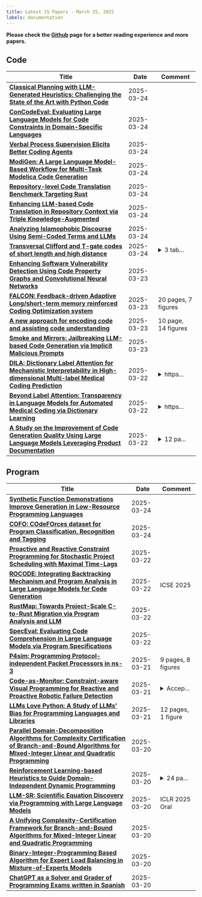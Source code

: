 ```yaml
---
title: Latest 15 Papers - March 25, 2025
labels: documentation
---
```

**Please check the [Github](https://github.com/zezhishao/MTS_Daily_ArXiv) page for a better reading experience and more papers.**

## Code
| **Title** | **Date** | **Comment** |
| --- | --- | --- |
| **[Classical Planning with LLM-Generated Heuristics: Challenging the State of the Art with Python Code](http://arxiv.org/abs/2503.18809v1)** | 2025-03-24 |  |
| **[ConCodeEval: Evaluating Large Language Models for Code Constraints in Domain-Specific Languages](http://arxiv.org/abs/2407.03387v3)** | 2025-03-24 |  |
| **[Verbal Process Supervision Elicits Better Coding Agents](http://arxiv.org/abs/2503.18494v1)** | 2025-03-24 |  |
| **[ModiGen: A Large Language Model-Based Workflow for Multi-Task Modelica Code Generation](http://arxiv.org/abs/2503.18460v1)** | 2025-03-24 |  |
| **[Repository-level Code Translation Benchmark Targeting Rust](http://arxiv.org/abs/2411.13990v4)** | 2025-03-24 |  |
| **[Enhancing LLM-based Code Translation in Repository Context via Triple Knowledge-Augmented](http://arxiv.org/abs/2503.18305v1)** | 2025-03-24 |  |
| **[Analyzing Islamophobic Discourse Using Semi-Coded Terms and LLMs](http://arxiv.org/abs/2503.18273v1)** | 2025-03-24 |  |
| **[Transversal Clifford and T-gate codes of short length and high distance](http://arxiv.org/abs/2408.12752v3)** | 2025-03-24 | <details><summary>3 tab...</summary><p>3 tables, 3 figures. Updated version: Added table summarizing T-gate code families and properties. Added discussion on stabilizer weights. Updated title and improved overall presentation</p></details> |
| **[Enhancing Software Vulnerability Detection Using Code Property Graphs and Convolutional Neural Networks](http://arxiv.org/abs/2503.18175v1)** | 2025-03-23 |  |
| **[FALCON: Feedback-driven Adaptive Long/short-term memory reinforced Coding Optimization system](http://arxiv.org/abs/2410.21349v4)** | 2025-03-23 | 20 pages, 7 figures |
| **[A new approach for encoding code and assisting code understanding](http://arxiv.org/abs/2408.00521v2)** | 2025-03-23 | 10 page, 14 figures |
| **[Smoke and Mirrors: Jailbreaking LLM-based Code Generation via Implicit Malicious Prompts](http://arxiv.org/abs/2503.17953v1)** | 2025-03-23 |  |
| **[DILA: Dictionary Label Attention for Mechanistic Interpretability in High-dimensional Multi-label Medical Coding Prediction](http://arxiv.org/abs/2409.10504v2)** | 2025-03-22 | <details><summary>https...</summary><p>https://proceedings.mlr.press/v259/</p></details> |
| **[Beyond Label Attention: Transparency in Language Models for Automated Medical Coding via Dictionary Learning](http://arxiv.org/abs/2411.00173v2)** | 2025-03-22 | <details><summary>https...</summary><p>https://aclanthology.org/2024.emnlp-main.500/</p></details> |
| **[A Study on the Improvement of Code Generation Quality Using Large Language Models Leveraging Product Documentation](http://arxiv.org/abs/2503.17837v1)** | 2025-03-22 | <details><summary>12 pa...</summary><p>12 pages, 5 figures and 10 tables</p></details> |

## Program
| **Title** | **Date** | **Comment** |
| --- | --- | --- |
| **[Synthetic Function Demonstrations Improve Generation in Low-Resource Programming Languages](http://arxiv.org/abs/2503.18760v1)** | 2025-03-24 |  |
| **[COFO: COdeFOrces dataset for Program Classification, Recognition and Tagging](http://arxiv.org/abs/2503.18251v1)** | 2025-03-24 |  |
| **[Proactive and Reactive Constraint Programming for Stochastic Project Scheduling with Maximal Time-Lags](http://arxiv.org/abs/2409.09107v4)** | 2025-03-22 |  |
| **[ROCODE: Integrating Backtracking Mechanism and Program Analysis in Large Language Models for Code Generation](http://arxiv.org/abs/2411.07112v2)** | 2025-03-22 | ICSE 2025 |
| **[RustMap: Towards Project-Scale C-to-Rust Migration via Program Analysis and LLM](http://arxiv.org/abs/2503.17741v1)** | 2025-03-22 |  |
| **[SpecEval: Evaluating Code Comprehension in Large Language Models via Program Specifications](http://arxiv.org/abs/2409.12866v2)** | 2025-03-22 |  |
| **[P4sim: Programming Protocol-independent Packet Processors in ns-3](http://arxiv.org/abs/2503.17554v1)** | 2025-03-21 | 9 pages, 8 figures |
| **[Code-as-Monitor: Constraint-aware Visual Programming for Reactive and Proactive Robotic Failure Detection](http://arxiv.org/abs/2412.04455v3)** | 2025-03-21 | <details><summary>Accep...</summary><p>Accepted by CVPR 2025. Project page: https://zhoues.github.io/Code-as-Monitor/</p></details> |
| **[LLMs Love Python: A Study of LLMs' Bias for Programming Languages and Libraries](http://arxiv.org/abs/2503.17181v1)** | 2025-03-21 | 12 pages, 1 figure |
| **[Parallel Domain-Decomposition Algorithms for Complexity Certification of Branch-and-Bound Algorithms for Mixed-Integer Linear and Quadratic Programming](http://arxiv.org/abs/2503.16411v1)** | 2025-03-20 |  |
| **[Reinforcement Learning-based Heuristics to Guide Domain-Independent Dynamic Programming](http://arxiv.org/abs/2503.16371v1)** | 2025-03-20 | <details><summary>24 pa...</summary><p>24 pages, 4 figures, to be published in CPAIOR 2025 (https://sites.google.com/view/cpaior2025)</p></details> |
| **[LLM-SR: Scientific Equation Discovery via Programming with Large Language Models](http://arxiv.org/abs/2404.18400v3)** | 2025-03-20 | ICLR 2025 Oral |
| **[A Unifying Complexity-Certification Framework for Branch-and-Bound Algorithms for Mixed-Integer Linear and Quadratic Programming](http://arxiv.org/abs/2503.16235v1)** | 2025-03-20 |  |
| **[Binary-Integer-Programming Based Algorithm for Expert Load Balancing in Mixture-of-Experts Models](http://arxiv.org/abs/2502.15451v2)** | 2025-03-20 |  |
| **[ChatGPT as a Solver and Grader of Programming Exams written in Spanish](http://arxiv.org/abs/2409.15112v2)** | 2025-03-20 |  |

